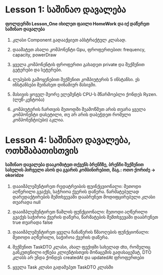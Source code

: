 # Lesson 1: საშინაო დავალება
#### ფოლდერში Lesson_One იხილეთ ფაილი HomeWork და იქ დაწერეთ საშინაო დავალება

1) კლასი Component გადააქციეთ აბსტრაქტულ კლასად.

2) დაამატეთ ახალი კომპონენტი Gpu, ფროფერთებით: frequency, capacity, powerDraw

3) ყველა კომპონენტის ფროფერთი გახადეთ private და შექმენით გეტერები და სეტერები.

4) ლუპების გამოყენებით შექმენით კომპიუტერის 5 ინსტანსი. ეს ინსტანსები შეინახეთ დინამიურ მასივში.

5) მასივის ყოველ მეორე ელემენტს CPU-ს მწარმოებლი ქონდეს Ryzen. (ლუწ-კენტობა)

6) კომპიუტერის ჩართვის მეთოდში შეამოწმეთ არის თუარა ყველა კომპონენტი დასეტილი, თუ არ არის დაბეჭდეთ რომელი კომპონენტი(ები) აკლია.

# Lesson 4: საშინაო დავალება, ოთხშაბათისთვის
#### საშინაო დავალება დააკომიტეთ თქვენს ბრენჩზე, ბრენჩი შექმენით სახელის პირველი ასოს და გვარის კომბინირებით, მაგ.: ოთო ქორიძე -> okoridze

1) დააიმპლემენტირეთ რედატრეიბის ფუინქცვიონალი: მეთოდი აღწერილი გვაქვს, საჭრიოა ქვერის დაწერა. წარმატებულად დარედაქტირების შემთხვევაში დააბრუნეთ მოდიფცირებული კლასი თუარადა null 

2) დააიმპლემენტირეთ წაშლის ფუნქციონალი: მეთოდი აღწერილი გვაქვს საჭიროა ქვერის დაწერა, წარმატების შემთხვევაში დააბრუნეთ true თუარადა false

3) დააიმპლემენტირეთ ყველა ჩანაწერის წმაოღების ფუნქციონალი: მეთოდი აღწერილი, საჭიროა ქვერის დაწერა.

4) შექმენით TaskDTO კლასი, ახალ ფექიჯში სახელად dto, რომელიც განკუთვნილი იქნება კლიენტისთვის მონაცემის გადასაცემატ, DTO კლასს არ უნდა ქონდეს createdAt და updatedAt ფროფერთები

5) ყველა Task კლასი გადამეპეთ TaskDTO კლასში


